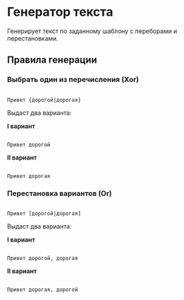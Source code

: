 # Генератор текста

Генерирует текст по заданному шаблону с переборами и перестановками.

## Правила генерации

### Выбрать один из перечисления (Xor)

```

Привет {дорогой|дорогая}

```

Выдаст два варианта:

**I вариант**

```

Привет дорогой

```

**II вариант**

```

Привет дорогая

```

### Перестановка вариантов (Or)

```

Привет [дорогой|дорогая]

```

Выдаст два варианта:

**I вариант**

```

Привет дорогой, дорогая

```

**II вариант**

```

Привет дорогая, дорогой

```
